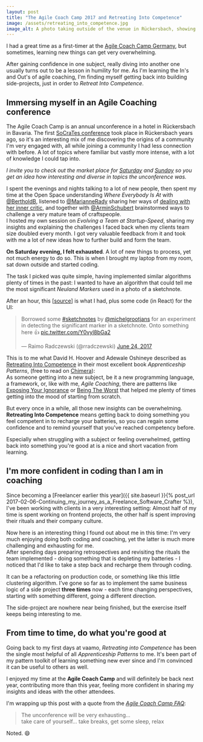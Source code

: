 ```yaml
---
layout: post
title: "The Agile Coach Camp 2017 and Retreating Into Competence"
image: /assets/retreating_into_competence.jpg
image_alt: A photo taking outside of the venue in Rückersbach, showing parts of a terrace, some green and trees and a path through that.
---
```

I had a great time as a first-timer at the [Agile Coach Camp Germany](http://agilecoachcamp.de/), but sometimes, learning new things can get very overwhelming.

After gaining confidence in one subject, really diving into another one usually turns out to be a lesson in humility for me. As I'm learning the In's and Out's of agile coaching, I'm finding myself getting back into building side-projects, just in order to _Retreat Into Competence_.

## Immersing myself in an Agile Coaching conference

The Agile Coach Camp is an annual unconference in a hotel in Rückersbach in Bavaria. The first [SoCraTes conference](https://socrates-conference.de) took place in Rückersbach years ago, so it's an interesting mix of me discovering the origins of a community I'm very engaged with, all while joining a community I had less connection with before. A lot of topics where familiar but vastly more intense, with a lot of knowledge I could tap into.

*I invite you to check out the market place for [Saturday](https://twitter.com/rradczewski/status/878528171406237696) and [Sunday](https://twitter.com/rradczewski/status/878886460971208704) so you get an idea how interesting and diverse in topics the unconference was.*

I spent the evenings and nights talking to a lot of new people, then spent my time at the Open Space understanding *Where Everybody Is At* with [@BertholdB](https://twitter.com/bertholdb), listened to [@MarianneRady](https://twitter.com/MarianneRady) sharing her ways of [dealing with her inner critic](https://twitter.com/rradczewski/status/878611376033419264), and together with [@ArminSchubert](https://twitter.com/ArminSchubert) brainstormed ways to challenge a very mature team of craftspeople.  
I hosted my own session on *Evolving a Team at Startup-Speed*, sharing my insights and explaining the challenges I faced back when my clients team size doubled every month. I got very valuable feedback from it and took with me a lot of new ideas how to further build and form the team.

**On Saturday evening, I felt exhausted**. A lot of new things to process, yet not much energy to do so. This is when I brought my laptop from my room, sat down outside and started coding.

The task I picked was quite simple, having implemented similar algorithms plenty of times in the past: I wanted to have an algorithm that could tell me the most significant *Neuland Markers* used in a photo of a sketchnote.

After an hour, this \[[source](https://gist.github.com/rradczewski/a6e2ba725b7fc5f0f3549e30d92c4a2d)\] is what I had, plus some code (in React) for the UI:

<blockquote class="twitter-tweet" data-lang="en"><p lang="en" dir="ltr">Borrowed some <a href="https:<//twitter.com/hashtag/sketchnotes?src=hash">#sketchnotes</a> by <a href="https://twitter.com/michelgrootjans">@michelgrootjans</a> for an experiment in detecting the significant marker in a sketchnote. Onto something here 👍 <a href="https://t.co/Y0vyl8bGa2">pic.twitter.com/Y0vyl8bGa2</a></p>&mdash; Raimo Radczewski (@rradczewski) <a href="https://twitter.com/rradczewski/status/878723681232531457">June 24, 2017</a></blockquote>
<script async src="//platform.twitter.com/widgets.js" charset="utf-8"></script>

This is to me what David H. Hoover and Adewale Oshineye described as [Retreating Into Competence](http://chimera.labs.oreilly.com/books/1234000001813/ch02.html#solution_id8) in their most excellent book *Apprenticeship Patterns*, (free to read on [Chimera](http://chimera.labs.oreilly.com/books/1234000001813/index.html)):  
As someone getting into a new subject, be it a new programming language, a framework, or, like with me, *Agile Coaching*, there are patterns like [Exposing Your Ignorance](http://chimera.labs.oreilly.com/books/1234000001813/ch02.html#expose_your_ignorance) or [Being The Worst](http://chimera.labs.oreilly.com/books/1234000001813/ch04.html#be_the_worst) that helped me plenty of times getting into the mood of starting from scratch.

But every once in a while, all those new insights can be overwhelming. **Retreating Into Competence** means getting back to doing something you feel competent in to recharge your batteries, so you can regain some confidence and to remind yourself that you've reached competency before.  

Especially when struggling with a subject or feeling overwhelmed, getting back into something you're good at is a nice and short vacation from learning.

## I'm more confident in coding than I am in coaching

Since becoming a [Freelancer earlier this year]({{ site.baseurl }}{% post_url 2017-02-06-Continuing_my_journey_as_a_Freelance_Software_Crafter %}), I've been working with clients in a very interesting setting: Almost half of my time is spent working on frontend projects, the other half is spent improving their rituals and their company culture.

Now here is an interesting thing I found out about me in this time: I'm very much enjoying doing both coding and coaching, yet the latter is much more challenging and exhausting for me.  
After spending days preparing retrospectives and revisiting the rituals the team implemented - doing something that is depleting my batteries - I noticed that I'd like to take a step back and recharge them through coding.

It can be a refactoring on production code, or something like this little clustering algorithm. I've gone so far as to implement the same business logic of a side project **three times** now - each time changing perspectives, starting with something different, going a different direction.  

The side-project are nowhere near being finished, but the exercise itself keeps being interesting to me.

## From time to time, do what you're good at

Going back to my first days at vaamo, *Retreating into Competence* has been the single most helpful of all *Apprenticeship Patterns* to me. It's been part of my pattern toolkit of learning something new ever since and I'm convinced it can be useful to others as well.  

I enjoyed my time at the **Agile Coach Camp** and will definitely be back next year, contributing more than this year, feeling more confident in sharing my insights and ideas with the other attendees.

I'm wrapping up this post with a quote from the *[Agile Coach Camp FAQ](http://agilecoachcamp.de/f-a-q-2017/)*:

> The unconference will be very exhausting…  
> take care of yourself… take breaks, get some sleep, relax

Noted. 😄
